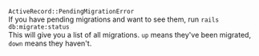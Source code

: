 `ActiveRecord::PendingMigrationError`  
If you have pending migrations and want to see them, run `rails db:migrate:status`   
This will give you a list of all migrations. `up` means they've been migrated, `down` means they haven't.
